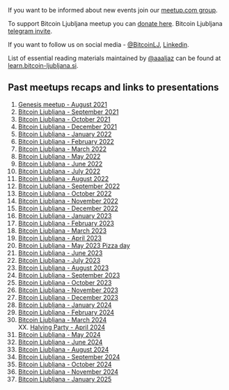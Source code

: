 If you want to be informed about new events join our [meetup.com group](https://www.meetup.com/bitcoin-ljubljana/).

To support Bitcoin Ljubljana meetup you can [donate here](https://bitcoin.si/donacije/). 
Bitcoin Ljubljana [telegram invite](https://t.me/+2xbb7IpoP0IyMDNk).

If you want to follow us on social media - [@BitcoinLJ](https://twitter.com/BitcoinLJ), [Linkedin](https://www.linkedin.com/company/bitcoin-ljubljana/).

List of essential reading materials maintained by [@aaaljaz](https://twitter.com/aaaljaz) can be found at [learn.bitcoin-ljubljana.si](https://learn.bitcoin-ljubljana.si/).

## Past meetups recaps and links to presentations
1. [Genesis meetup - August 2021](./meetup-notes/12Aug2021.md)
2. [Bitcoin Ljubljana - September 2021](./meetup-notes/16sep2021.md)
3. [Bitcoin Ljubljana - October 2021](./meetup-notes/Oct2021.md)
4. [Bitcoin Ljubljana - December 2021](./meetup-notes/Dec2021.md)
5. [Bitcoin Ljubljana - January 2022](./meetup-notes/Jan2022.md)
6. [Bitcoin Ljubljana - February 2022](./meetup-notes/Feb2022.md)
7. [Bitcoin Ljubljana - March 2022](./meetup-notes/Mar2022.md)
8. [Bitcoin Ljubljana - May 2022](./meetup-notes/May2022.md)
9. [Bitcoin Ljubljana - June 2022](./meetup-notes/June2022.md)
10. [Bitcoin Ljubljana - July 2022](./meetup-notes/July2022.md)
11. [Bitcoin Ljubljana - August 2022](./meetup-notes/Aug2022.md)
12. [Bitcoin Ljubljana - September 2022](./meetup-notes/Sep2022.md)
13. [Bitcoin Ljubljana - October 2022](https://github.com/bitcoin-ljubljana/meetup/blob/main/presentations/zasebnost.md)
14. [Bitcoin Ljubljana - November 2022](./meetup-notes/Nov2022.md)
15. [Bitcoin Ljubljana - December 2022](./meetup-notes/202212.md)
16. [Bitcoin Ljubljana - January 2023](./meetup-notes/202301.md)
17. [Bitcoin Ljubljana - February 2023](./meetup-notes/202302.md)
18. [Bitcoin Ljubljana - March 2023](./meetup-notes/202303.md)
19. [Bitcoin Ljubljana - April 2023](./meetup-notes/202304.md)
20. [Bitcoin Ljubljana - May 2023 Pizza day](./meetup-notes/202305.md)
21. [Bitcoin Ljubljana - June 2023](./meetup-notes/202306.md)
22. [Bitcoin Ljubljana - July 2023](./meetup-notes/202307.md)
23. [Bitcoin Ljubljana - August 2023](./meetup-notes/20230823.md)
24. [Bitcoin Ljubljana - September 2023](./meetup-notes/202309.md)
25. [Bitcoin Ljubljana - October 2023](./meetup-notes/202310.md)
26. [Bitcoin Ljubljana - November 2023](./meetup-notes/202311.md)
27. [Bitcoin Ljubljana - December 2023](./meetup-notes/202312.md)
28. [Bitcoin Ljubljana - January 2024](./meetup-notes/202401.md)
29. [Bitcoin Ljubljana - February 2024](./meetup-notes/202402.md)
30. [Bitcoin Ljubljana - March 2024](./meetup-notes/202403.md)  
XX. [Halving Party - April 2024](./meetup-notes/202404.md)  
31. [Bitcoin Ljubljana - May 2024](./meetup-notes/202405.md)
32. [Bitcoin Ljubljana - June 2024](./meetup-notes/202406.md)
33. [Bitcoin Ljubljana - August 2024](./meetup-notes/202408.md)
34. [Bitcoin Ljubljana - September 2024](./meetup-notes/202409.md)
35. [Bitcoin Ljubljana - October 2024](./meetup-notes/202410.md)
36. [Bitcoin Ljubljana - November 2024](./meetup-notes/202411.md)
37. [Bitcoin Ljubljana - January 2025](./meetup-notes/202501.md)
